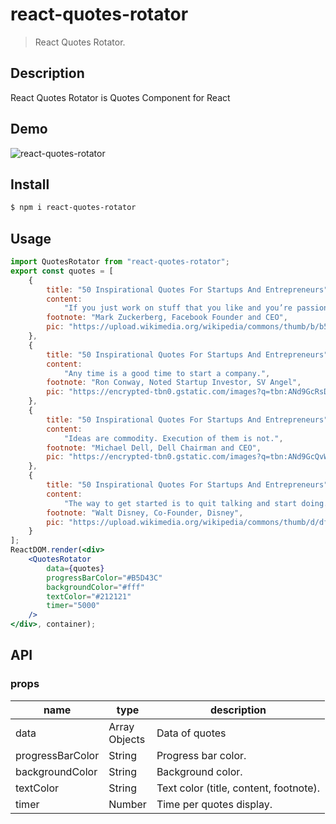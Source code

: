 # react-quotes-rotator

> React Quotes Rotator.

## Description

React Quotes Rotator is Quotes Component for React

## Demo

![react-quotes-rotator](https://user-images.githubusercontent.com/20862187/51443006-b46be780-1d15-11e9-9bd8-02950f911123.gif)

## Install

``` bash
$ npm i react-quotes-rotator
```

## Usage

```jsx
import QuotesRotator from "react-quotes-rotator";
export const quotes = [
    {
        title: "50 Inspirational Quotes For Startups And Entrepreneurs",
        content:
            "If you just work on stuff that you like and you’re passionate about, you don’t have to have a master plan with how things will play out.",
        footnote: "Mark Zuckerberg, Facebook Founder and CEO",
        pic: "https://upload.wikimedia.org/wikipedia/commons/thumb/b/b5/Mark_Zuckerberg_cropped.jpg/220px-Mark_Zuckerberg_cropped.jpg"
    },
    {
        title: "50 Inspirational Quotes For Startups And Entrepreneurs",
        content:
            "Any time is a good time to start a company.",
        footnote: "Ron Conway, Noted Startup Investor, SV Angel",
        pic: "https://encrypted-tbn0.gstatic.com/images?q=tbn:ANd9GcRsDzSJUGCynBe_5AsxFMa5di6NDl79jlhaXU_GjzfKXvUYfQv2"
    },
    {
        title: "50 Inspirational Quotes For Startups And Entrepreneurs",
        content:
            "Ideas are commodity. Execution of them is not.",
        footnote: "Michael Dell, Dell Chairman and CEO",
        pic: "https://encrypted-tbn0.gstatic.com/images?q=tbn:ANd9GcQvWiBIth-yWVarg0-P9t2-tzktb0H9w5RXtCN1l5YxSruAtyfbMQ"
    },
    {
        title: "50 Inspirational Quotes For Startups And Entrepreneurs",
        content:
            "The way to get started is to quit talking and start doing.",
        footnote: "Walt Disney, Co-Founder, Disney",
        pic: "https://upload.wikimedia.org/wikipedia/commons/thumb/d/df/Walt_Disney_1946.JPG/220px-Walt_Disney_1946.JPG"
    }
];
ReactDOM.render(<div>
    <QuotesRotator
        data={quotes}
        progressBarColor="#B5D43C"
        backgroundColor="#fff"
        textColor="#212121"
        timer="5000"
    />
</div>, container);
```
## API

### props

<table class="table table-bordered table-striped">
    <thead>
        <tr>
            <th style="width: 100px;">name</th>
            <th style="width: 50px;">type</th>
            <th>description</th>
        </tr>
    </thead>
    <tbody>
        <tr>
            <td>data</td>
            <td>Array Objects</td>
            <td>Data of quotes</td>
        </tr>
        <tr>
            <td>progressBarColor</td>
            <td>String</td>
            <td>Progress bar color.</td>
        </tr>
        <tr>
            <td>backgroundColor</td>
            <td>String</td>
            <td>Background color.</td>
        </tr>
        <tr>
            <td>textColor</td>
            <td>String</td>
            <td>Text color (title, content, footnote).</td>
        </tr>
        <tr>
            <td>timer</td>
            <td>Number</td>
            <td>Time per quotes display.</td>
        </tr>
    </tbody>
</table>
